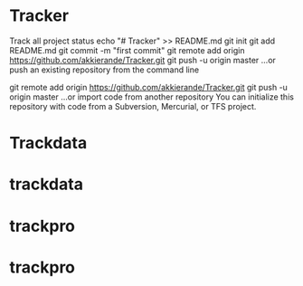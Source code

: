 # Tracker
Track all project status
echo "# Tracker" >> README.md
git init
git add README.md
git commit -m "first commit"
git remote add origin https://github.com/akkierande/Tracker.git
git push -u origin master
…or push an existing repository from the command line

git remote add origin https://github.com/akkierande/Tracker.git
git push -u origin master
…or import code from another repository
You can initialize this repository with code from a Subversion, Mercurial, or TFS project.
# Trackdata
# trackdata
# trackpro
# trackpro
